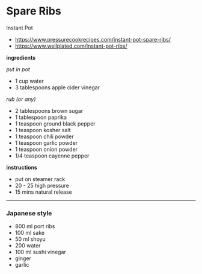 # Spare Ribs

Instant Pot

- https://www.pressurecookrecipes.com/instant-pot-spare-ribs/
- https://www.wellplated.com/instant-pot-ribs/

**ingredients**

*put in pot*
- 1 cup water
- 3 tablespoons apple cider vinegar

*rub (or any)*
- 2 tablespoons brown sugar
- 1 tablespoon paprika
- 1 teaspoon ground black pepper
- 1 teaspoon kosher salt
- 1 teaspoon chili powder
- 1 teaspoon garlic powder
- 1 teaspoon onion powder
- 1/4 teaspoon cayenne pepper

**instructions**

- put on steamer rack
- 20 - 25 high pressure
- 15 mins natural release

---

### Japanese style

- 800 ml port ribs
- 100 ml sake
- 50 ml shoyu
- 200 water
- 100 ml sushi vinegar
- ginger
- garlic


